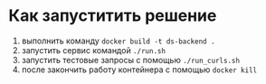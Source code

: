 # Как запуститить решение
1. выполнить команду `docker build -t ds-backend .`
2. запустить сервис командой `./run.sh`
3. запустить тестовые запросы с помощью `./run_curls.sh`
4. после закончить работу контейнера с помощью `docker kill`
